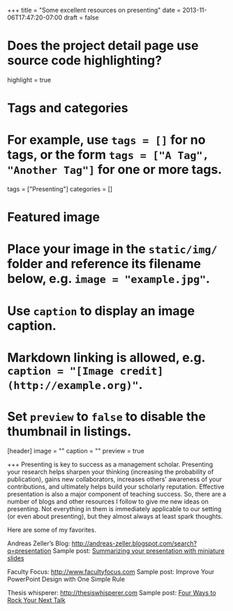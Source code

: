 +++
title = "Some excellent resources on presenting"
date = 2013-11-06T17:47:20-07:00
draft = false

# Does the project detail page use source code highlighting?
highlight = true

# Tags and categories
# For example, use `tags = []` for no tags, or the form `tags = ["A Tag", "Another Tag"]` for one or more tags.
tags = ["Presenting"]
categories = []

# Featured image
# Place your image in the `static/img/` folder and reference its filename below, e.g. `image = "example.jpg"`.
# Use `caption` to display an image caption.
#   Markdown linking is allowed, e.g. `caption = "[Image credit](http://example.org)"`.
# Set `preview` to `false` to disable the thumbnail in listings.
[header]
image = ""
caption = ""
preview = true

+++
Presenting is key to success as a management scholar. Presenting your research helps sharpen your thinking (increasing the probability of publication), gains new collaborators, increases others' awareness of your contributions, and ultimately helps build your scholarly reputation. Effective presentation is also a major component of teaching success. So, there are a number of blogs and other resources I follow to give me new ideas on presenting. Not everything in them is immediately applicable to our setting (or even about presenting), but they almost always at least spark thoughts.

Here are some of my favorites.

Andreas Zeller’s Blog: <http://andreas-zeller.blogspot.com/search?q=presentation>
Sample post: [Summarizing your presentation with miniature slides](http://andreas-zeller.blogspot.com/2013/10/summarizing-your-presentation-with.html)

Faculty Focus: <http://www.facultyfocus.com>
Sample post: Improve Your PowerPoint Design with One Simple Rule

Thesis whisperer: http://thesiswhisperer.com
Sample post: [Four Ways to Rock Your Next Talk](https://thesiswhisperer.com/2013/07/10/four-ways-to-rock-your-next-talk/)
